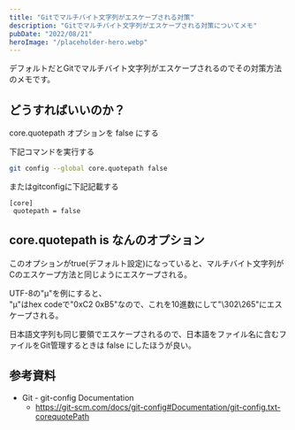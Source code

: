 ```yaml
---
title: "Gitでマルチバイト文字列がエスケープされる対策"
description: "Gitでマルチバイト文字列がエスケープされる対策についてメモ"
pubDate: "2022/08/21"
heroImage: "/placeholder-hero.webp"
---
```


デフォルトだとGitでマルチバイト文字列がエスケープされるのでその対策方法のメモです。

## どうすればいいのか？

core.quotepath オプションを false にする

下記コマンドを実行する

```bash
git config --global core.quotepath false
```

またはgitconfigに下記記載する

```gitconfig
[core]
 quotepath = false
```

## core.quotepath is なんのオプション

このオプションがtrue(デフォルト設定)になっていると、マルチバイト文字列がCのエスケープ方法と同じようにエスケープされる。

UTF-8の"μ"を例にすると、  
"μ"はhex codeで"0xC2 0xB5"なので、これを10進数にして"\302\265"にエスケープされる。

日本語文字列も同じ要領でエスケープされるので、日本語をファイル名に含むファイルをGit管理するときは false にしたほうが良い。

## 参考資料

- Git - git-config Documentation
  - https://git-scm.com/docs/git-config#Documentation/git-config.txt-corequotePath
